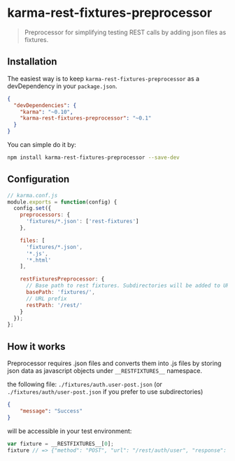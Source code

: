 # karma-rest-fixtures-preprocessor

> Preprocessor for simplifying testing REST calls by adding json files as fixtures.

## Installation

The easiest way is to keep `karma-rest-fixtures-preprocessor` as a devDependency in your `package.json`.
```json
{
  "devDependencies": {
    "karma": "~0.10",
    "karma-rest-fixtures-preprocessor": "~0.1"
  }
}
```

You can simple do it by:
```bash
npm install karma-rest-fixtures-preprocessor --save-dev
```

## Configuration
```js
// karma.conf.js
module.exports = function(config) {
  config.set({
    preprocessors: {
      'fixtures/*.json': ['rest-fixtures']
    },

    files: [
      'fixtures/*.json',
      '*.js',
      '*.html'
    ],

    restFixturesPreprocessor: {
      // Base path to rest fixtures. Subdirectories will be added to URL path.
      basePath: 'fixtures/',
      // URL prefix
      restPath: '/rest/'
    }
  });
};
```

## How it works

Preprocessor requires .json files and converts them into .js files by storing json data as javascript objects under `__RESTFIXTURES__` namespace.


the following file:
`./fixtures/auth.user-post.json` (or `./fixtures/auth/user-post.json` if you prefer to use subdirectories)
```json
{
    "message": "Success"
}
```
will be accessible in your test environment:
```js
var fixture = __RESTFIXTURES__[0];
fixture // => {"method": "POST", "url": "/rest/auth/user", "response": {"message": "Success"}}
```

